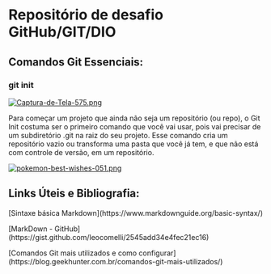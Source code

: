 # Repositório de desafio GitHub/GIT/DIO
## Comandos Git Essenciais:
### git init
[![Captura-de-Tela-575.png](https://i.postimg.cc/J7jyL2BF/Captura-de-Tela-575.png)](https://postimg.cc/Z0KYPjHP)
<p> Para começar um projeto que ainda não seja um repositório (ou repo), o Git Init costuma ser o primeiro comando que você vai usar, pois vai precisar de um subdiretório .git na raiz do seu projeto.
Esse comando cria um repositório vazio ou transforma uma pasta que você já tem, e que não está com controle de versão, em um repositório.

[![pokemon-best-wishes-051.png](https://i.postimg.cc/TwJk6MRf/pokemon-best-wishes-051.png)](https://postimg.cc/Fd1by6dB)
## Links Úteis e Bibliografia: 
<p>[Sintaxe básica Markdown](https://www.markdownguide.org/basic-syntax/)
<p>[MarkDown - GitHub](https://gist.github.com/leocomelli/2545add34e4fec21ec16)
<p>[Comandos Git mais utilizados e como configurar](https://blog.geekhunter.com.br/comandos-git-mais-utilizados/)
